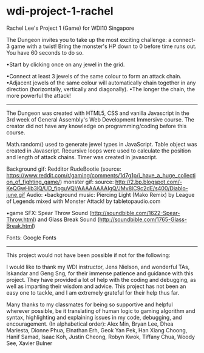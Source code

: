 # wdi-project-1-rachel
Rachel Lee's Project 1 (Game) for WDI10 Singapore

The Dungeon invites you to take up the most exciting challenge: a connect-3 game with a twist!
Bring the monster's HP down to 0 before time runs out.
You have 60 seconds to do so.

•Start by clicking once on any jewel in the grid.

•Connect at least 3 jewels of the same colour to form an attack chain.
•Adjacent jewels of the same colour will automatically chain together in any direction (horizontally, vertically and diagonally).
•The longer the chain, the more powerful the attack!

------------------------------------------------------------------

The Dungeon was created with HTML5, CSS and vanilla Javascript in the 3rd week of General Assembly's Web Development Immersive course. The creator did not have any knowledge on programming/coding before this course.

Math.random() used to generate jewel types in JavaScript. Table object was created in Javascript. Recursive loops were used to calculate the position and length of attack chains. Timer was created in javascript.

Background gif: Redditor RudeBootie (source: https://www.reddit.com/r/gaming/comments/1d7g1p/i_have_a_huge_collection_of_fighting_game/)
monster gif: source: http://2.bp.blogspot.com/-KeQGwHib3lQ/UD_fipguVQI/AAAAAAAAIgQ/JMv8lC9c2dE/s400/Diablo-june.gif
Audio:
•background music: Piercing Light (Mako Remix) by League of Legends mixed with Monster Attack! by tabletopaudio.com

•game SFX: Spear Throw Sound (http://soundbible.com/1622-Spear-Throw.html) and Glass Break Sound (http://soundbible.com/1765-Glass-Break.html)

Fonts: Google Fonts

------------------------------------------------------------------

This project would not have been possible if not for the following:

I would like to thank my WDI instructor, Jens Nielson, and wonderful TAs, Iskandar and Geng Sng, for their immense patience and guidance with this project. They have provided a lot of help with the coding and debugging, as well as imparting their wisdom and advice. This project has not been an easy one to tackle, and I am extremely grateful for their help thus far.

Many thanks to my classmates for being so supportive and helpful wherever possible, be it translating of human logic to gaming algorithm and syntax, highlighting and explaining issues in my code, debugging, and encouragement.
(In alphabetical order):
Alex Min, Bryan Lee, Dhea Mariesta, Dionne Phua, Elnathan Erh, Geok Yan Pek, Han Xiang Choong, Hanif Samad, Isaac Koh, Justin Cheong, Robyn Kwok, Tiffany Chua, Woody See, Xavier Bulner
